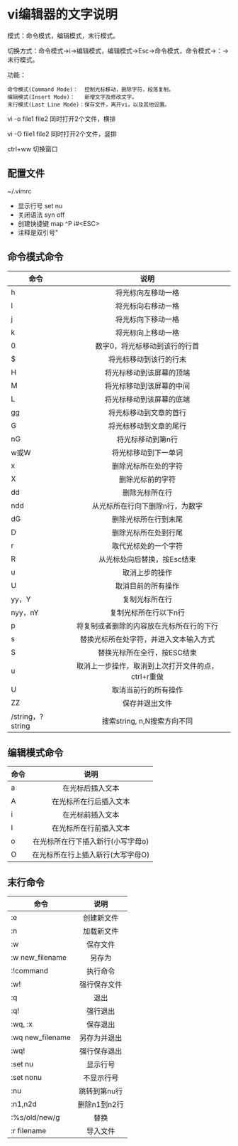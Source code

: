 # vi编辑器的文字说明

模式：命令模式，编辑模式，末行模式。

切换方式：命令模式→i→编辑模式，编辑模式→Esc→命令模式，命令模式→：→末行模式。

功能：

    命令模式(Command Mode)：  控制光标移动，删除字符，段落复制。
    编辑模式(Insert Mode)：   新增文字及修改文字。
    末行模式(Last Line Mode)：保存文件，离开vi，以及其他设置。

vi -o file1 file2 同时打开2个文件，横排

vi -O file1 file2 同时打开2个文件，竖排

ctrl+ww 切换窗口

## 配置文件

 ~/.vimrc 

- 显示行号 set nu
- 关闭语法 syn off
- 创建快捷键 map ^P i#\<ESC>
- 注释是双引号"


## 命令模式命令

命令  |  说明
-|:-:
 h    |  将光标向左移动一格
 l    |  将光标向右移动一格
 j    |  将光标向下移动一格
 k    |  将光标向上移动一格
 0    |  数字0，将光标移动到该行的行首
 $    |  将光标移动到该行的行末
 H    |  将光标移动到该屏幕的顶端
 M    |  将光标移动到该屏幕的中间
 L    |  将光标移动到该屏幕的底端
 gg   |  将光标移动到文章的首行
 G    |  将光标移动到文章的尾行
 nG   |  将光标移动到第n行
w或W  |  将光标移动到下一单词
 x    |  删除光标所在处的字符
 X    |  删除光标前的字符
 dd   |  删除光标所在行
ndd   |  从光标所在行向下删除n行，为数字
dG    |  删除光标所在行到末尾
 D    |  删除光标所在处到行尾
 r    |  取代光标处的一个字符
 R    |  从光标处向后替换，按Esc结束
 u    |  取消上步的操作
 U    |  取消目前的所有操作
 yy，Y   |  复制光标所在行
 nyy，nY |  复制光标所在行以下n行
 p    |  将复制或者删除的内容放在光标所在行的下行
 s|替换光标所在处字符，并进入文本输入方式
 S|替换光标所在全行，按ESC结束
 u|取消上一步操作，取消到上次打开文件的点，ctrl+r重做
 U|取消当前行的所有操作
 ZZ| 保存并退出文件  
 /string，?string    |   搜索string, n,N搜索方向不同

## 编辑模式命令

命令   |    说明
-|:-:
 a    |       在光标后插入文本
 A    |       在光标所在行后插入文本
 i    |       在光标前插入文本
 I    |       在光标所在行前插入文本
 o    |       在光标所在行下插入新行(小写字母o)
 O    |       在光标所在行上插入新行(大写字母O)


## 末行命令

命令      | 说明
-|:-:
 :e        |   创建新文件
 :n        |   加载新文件
 :w        |   保存文件
 :w new_filename | 另存为
 :!command        |   执行命令
 :w!       |   强行保存文件
 :q  |   退出
 :q!       |   强行退出
 :wq, :x   |   保存退出
 :wq new_filename | 另存为并退出
 :wq!      |   强行保存退出
 :set nu   |   显示行号
 :set nonu |   不显示行号
 :nu       |   跳转到第nu行
 :n1,n2d   |   删除n1到n2行 
 :%s/old/new/g | 替换
 :r filename | 导入文件